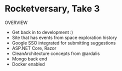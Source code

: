 # Rocketversary, Take 3

OVERVIEW
* Get back in to development :)
* Site that has events from space exploration history
* Google SSO integrated for submitting suggestions
* ASP.NET Core, Razor
* CleanArchitecture concepts from @ardalis
* Mongo back end
* Docker enabled
